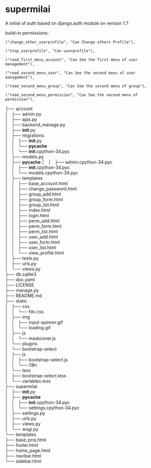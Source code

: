 supermilai
==========

A initial of auth based on django.auth module on version 1.7


build-in permissions:

```
("change_other_userprofile", "Can Change others Profile"),

("stop_userprofile", "Can userprofile"),

("read_first_menu_account", "Can See the first menu of user management"),

("read_second_menu_user", "Can See the second menu of user management"),

("read_second_menu_group", "Can See the second menu of group"),

("read_second_menu_permission", "Can See the second menu of permission"),
```

├── account  
│   ├── admin.py  
│   ├── ajax.py  
│   ├── backend_manage.py  
│   ├── __init__.py  
│   ├── migrations  
│   │   ├── __init__.py  
│   │   └── __pycache__  
│   │       └── __init__.cpython-34.pyc  
│   ├── models.py  
│   ├── __pycache__
│   │   ├── admin.cpython-34.pyc  
│   │   ├── __init__.cpython-34.pyc  
│   │   └── models.cpython-34.pyc  
│   ├── templates  
│   │   ├── base_account.html  
│   │   ├── change_password.html  
│   │   ├── group_add.html  
│   │   ├── group_form.html  
│   │   ├── group_list.html  
│   │   ├── index.html  
│   │   ├── login.html  
│   │   ├── perm_add.html  
│   │   ├── perm_form.html  
│   │   ├── perm_list.html  
│   │   ├── user_add.html  
│   │   ├── user_form.html  
│   │   ├── user_list.html  
│   │   └── view_profile.html  
│   ├── tests.py  
│   ├── urls.py  
│   └── views.py  
├── db.sqlite3  
├── doc.yaml  
├── LICENSE  
├── manage.py  
├── README.md  
├── static  
│   ├── css  
│   │   └── fdv.css  
│   ├── img  
│   │   ├── input-spinner.gif  
│   │   └── loading.gif  
│   ├── js  
│   │   └── maskcover.js  
│   └── plugins  
│       └── bootstrap-select  
│           ├── js  
│           │   ├── bootstrap-select.js  
│           │   └── i18n  
│           └── less  
│               ├── bootstrap-select.less  
│               └── variables.less  
├── supermilai  
│   ├── __init__.py  
│   ├── __pycache__  
│   │   ├── __init__.cpython-34.pyc  
│   │   └── settings.cpython-34.pyc  
│   ├── settings.py  
│   ├── urls.py  
│   ├── views.py  
│   └── wsgi.py  
└── templates  
    ├── base_proj.html  
    ├── footer.html  
    ├── home_page.html  
    ├── navibar.html  
    └── sidebar.html  
